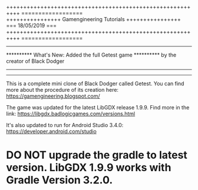 ++++++++++++++++++++++++++++++++++++++++++++++++++++++++++        ==================      
++++++++++++++++ Gamengineering Tutorials ++++++++++++++++        === 18/05/2019 ===  
++++++++++++++++++++++++++++++++++++++++++++++++++++++++++        ==================

************************************************************
********** What's New: Added the full Getest game ********** by the creator of Black Dodger
************************************************************

------------------------------------------------------------------------------------------------------------------------------------
This is a complete mini clone of Black Dodger called Getest. You can find more about the procedure of its creation here:
https://gamengineering.blogspot.com/

The game was updated for the latest LibGDX release 1.9.9. Find more in the link:
https://libgdx.badlogicgames.com/versions.html

It's also updated to run for Android Studio 3.4.0:
https://developer.android.com/studio

DO NOT upgrade the gradle to latest version. LibGDX 1.9.9 works with Gradle Version 3.2.0.
===
